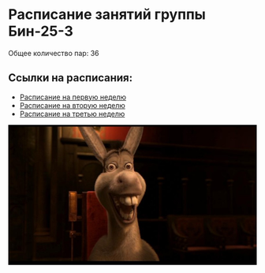 # Расписание занятий группы Бин-25-3

Общее количество пар: 36

## Ссылки на расписания:
- [Расписание на первую неделю](timetable_1w.md)
- [Расписание на вторую неделю](timetable_2w.md)
- [Расписание на третью неделю](timetable_3w.md)

![alt text](осел.jpeg)